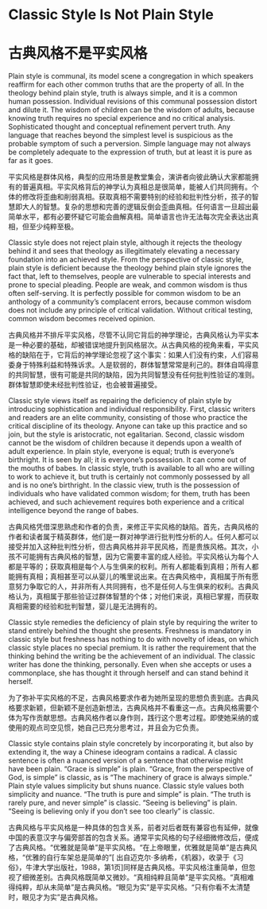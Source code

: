 # Classic Style Is Not Plain Style
# 古典风格不是平实风格

Plain style is communal, its model scene a congregation in which speakers reaffirm for each other common truths that are the property of all. In the theology behind plain style, truth is always simple, and it is a common human possession. Individual revisions of this communal possession distort and dilute it. The wisdom of children can be the wisdom of adults, because knowing truth requires no special experience and no critical analysis. Sophisticated thought and conceptual refinement pervert truth. Any language that reaches beyond the simplest level is suspicious as the probable symptom of such a perversion. Simple language may not always be completely adequate to the expression of truth, but at least it is pure as far as it goes.

平实风格是群体风格，典型的应用场景是教堂集会，演讲者向彼此确认大家都能拥有的普遍真相。平实风格背后的神学认为真相总是很简单，能被人们共同拥有。个体的修改将歪曲和削弱真相。获取真相不需要特别的经验和批判性分析，孩子的智慧即大人的智慧。复杂的思想和完善的逻辑反倒会歪曲真相。任何语言一旦超出最简单水平，都有必要怀疑它可能会曲解真相。简单语言也许无法每次完全表达出真相，但至少纯粹至极。

Classic style does not reject plain style, although it rejects the theology behind it and sees that theology as illegitimately elevating a necessary foundation into an achieved style. From the perspective of classic style, plain style is deficient because the theology behind plain style ignores the fact that, left to themselves, people are vulnerable to special interests and prone to special pleading. People are weak, and common wisdom is thus often self-serving. It is perfectly possible for common wisdom to be an anthology of a community’s complacent errors, because common wisdom does not include any principle of critical validation. Without critical testing, common wisdom becomes received opinion.

古典风格并不排斥平实风格，尽管不认同它背后的神学理论，古典风格认为平实本是一种必要的基础，却被错误地提升到风格层次。从古典风格的视角来看，平实风格的缺陷在于，它背后的神学理论忽视了这个事实：如果人们没有约束，人们容易委身于特殊利益和特殊诉求。人是软弱的，群体智慧常常是利己的。群体自鸣得意的共同智慧，很有可能是共同的缺陷，因为共同智慧没有任何批判性验证的准则。群体智慧即使未经批判性验证，也会被普遍接受。

Classic style views itself as repairing the deficiency of plain style by introducing sophistication and individual responsibility. First, classic writers and readers are an elite community, consisting of those who practice the critical discipline of its theology. Anyone can take up this practice and so join, but the style is aristocratic, not egalitarian. Second, classic wisdom cannot be the wisdom of children because it depends upon a wealth of adult experience. In plain style, everyone is equal; truth is everyone’s birthright. It is seen by all; it is everyone’s possession. It can come out of the mouths of babes. In classic style, truth is available to all who are willing to work to achieve it, but truth is certainly not commonly possessed by all and is no one’s birthright. In the classic view, truth is the possession of individuals who have validated common wisdom; for them, truth has been achieved, and such achievement requires both experience and a critical intelligence beyond the range of babes.

古典风格凭借深思熟虑和作者的负责，来修正平实风格的缺陷。首先，古典风格的作者和读者属于精英群体，他们是一群对神学进行批判性分析的人。任何人都可以接受并加入这种批判性分析，但古典风格并非平民风格，而是贵族风格。其次，小孩不可能拥有古典风格的智慧，因为它需要丰富的成人经验。平实风格认为每个人都是平等的；获取真相是每个人与生俱来的权利。所有人都能看到真相；所有人都能拥有真相；真相甚至可以从婴儿的嘴里说出来。在古典风格中，真相属于所有愿意努力争取它的人，并非所有人共同拥有，也不是任何人与生俱来的权利。古典风格认为，真相属于那些验证过群体智慧的个体；对他们来说，真相已掌握，而获取真相需要的经验和批判智慧，婴儿是无法拥有的。

Classic style remedies the deficiency of plain style by requiring the writer to stand entirely behind the thought she presents. Freshness is mandatory in classic style but freshness has nothing to do with novelty of ideas, on which classic style places no special premium. It is rather the requirement that the thinking behind the writing be the achievement of an individual. The classic writer has done the thinking, personally. Even when she accepts or uses a commonplace, she has thought it through herself and can stand behind it herself.

为了弥补平实风格的不足，古典风格要求作者为她所呈现的思想负责到底。古典风格要求新颖，但新颖不是创造新想法，古典风格并不看重这一点。古典风格需要个体为写作贡献思想。古典风格作者以身作则，践行这个思考过程。即使她采纳的或使用的观点司空见惯，她自己已充分思考过，并且会为它负责。

Classic style contains plain style concretely by incorporating it, but also by extending it, the way a Chinese ideogram contains a radical. A classic sentence is often a nuanced version of a sentence that otherwise might have been plain. “Grace is simple” is plain. “Grace, from the perspective of God, is simple” is classic, as is “The machinery of grace is always simple.” Plain style values simplicity but shuns nuance. Classic style values both simplicity and nuance. “The truth is pure and simple” is plain. “The truth is rarely pure, and never simple” is classic. “Seeing is believing” is plain. “Seeing is believing only if you don’t see too clearly” is classic.

古典风格与平实风格是一种具体的包含关系，前者对后者既有兼容也有延伸，就像中国的表意汉字与偏旁部首的包含关系。通常平实风格的句子经细微修改后，便成了古典风格。“优雅就是简单”是平实风格。“在上帝眼里，优雅就是简单”是古典风格，“优雅的自行车架总是简单的”[ 出自迈克尔·多纳希，《机器》，收录于《习俗》，牛津大学出版社，1988，第1页]同样是古典风格。平实风格注重简单，但忽视了细微差别。古典风格既简单又微妙。“真相纯粹且简单”是平实风格。“真相难得纯粹，却从未简单”是古典风格。“眼见为实”是平实风格。“只有你看不太清楚时，眼见才为实”是古典风格。
